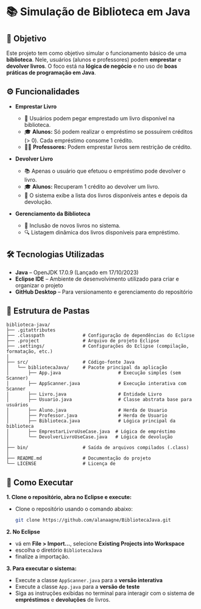 # 📚 Simulação de Biblioteca em Java

## 🎯 Objetivo

Este projeto tem como objetivo simular o funcionamento básico de uma **biblioteca**. Nele, usuários (alunos e professores) podem **emprestar** e **devolver livros**. O foco está na **lógica de negócio** e no uso de **boas práticas de programação em Java**.

## ⚙️ Funcionalidades

- **Emprestar Livro**  
  - 📖 Usuários podem pegar emprestado um livro disponível na biblioteca.  
  - 🎓 **Alunos:** Só podem realizar o empréstimo se possuírem créditos (> 0). Cada empréstimo consome 1 crédito.  
  - 👩‍🏫 **Professores:** Podem emprestar livros sem restrição de crédito.

- **Devolver Livro**  
  - 📚 Apenas o usuário que efetuou o empréstimo pode devolver o livro.  
  - 🎓 **Alunos:** Recuperam 1 crédito ao devolver um livro.  
  - 🔄 O sistema exibe a lista dos livros disponíveis antes e depois da devolução.

- **Gerenciamento da Biblioteca**  
  - 📂 Inclusão de novos livros no sistema.  
  - 🔍 Listagem dinâmica dos livros disponíveis para empréstimo.

## 🛠️ Tecnologias Utilizadas

- **Java** – OpenJDK 17.0.9 (Lançado em 17/10/2023)
- **Eclipse IDE** – Ambiente de desenvolvimento utilizado para criar e organizar o projeto
- **GitHub Desktop** – Para versionamento e gerenciamento do repositório

## 📁 Estrutura de Pastas
```plaintext
biblioteca-java/
├── .gitattributes
├── .classpath              # Configuração de dependências do Eclipse
├── .project                # Arquivo de projeto Eclipse
├── .settings/              # Configurações do Eclipse (compilação, formatação, etc.)
│
├── src/                    # Código-fonte Java
│   └── bibliotecaJava/     # Pacote principal da aplicação
│       ├── App.java                     # Execução simples (sem Scanner)
│       ├── AppScanner.java              # Execução interativa com Scanner
│       ├── Livro.java                   # Entidade Livro
│       ├── Usuario.java                 # Classe abstrata base para usuários
│       ├── Aluno.java                   # Herda de Usuario
│       ├── Professor.java               # Herda de Usuario
│       ├── Biblioteca.java              # Lógica principal da biblioteca
│       ├── EmprestarLivroUseCase.java  # Lógica de empréstimo
│       └── DevolverLivroUseCase.java   # Lógica de devolução
│
├── bin/                    # Saída de arquivos compilados (.class)
│
├── README.md               # Documentação do projeto
└── LICENSE                 # Licença de 
```


## 🚀 Como Executar

**1. Clone o repositório, abra no Eclipse e execute:**

   - Clone o repositório usando o comando abaixo:

     ```bash
     git clone https://github.com/alanaagne/BibliotecaJava.git
     ```

**2.  No Eclipse** 
- vá em **File > Import...**, selecione **Existing Projects into Workspace** 
- escolha o diretório `BibliotecaJava`  
- finalize a importação.

**3.  Para executar o sistema:**

- Execute a classe `AppScanner.java` para a **versão interativa**
- Execute a classe `App.java` para a **versão de teste**
- Siga as instruções exibidas no terminal para interagir com o sistema de **empréstimos** e **devoluções** de livros.
